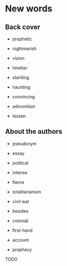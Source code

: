 # New words

## Back cover

* prophetic

* nightmarish

* vision

* timelier

* startling

* haunting

* convincing

* admonition

* lessen

## About the authors

* pseudonym

* essay

* political

* intense

* fierce

* totalitarianism

* civil war

* besides

* colonial

* first-hand

* account

* prophecy

TODO

